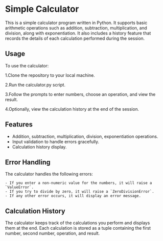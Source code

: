 # Simple Calculator

   This is a simple calculator program written in Python. It supports basic arithmetic operations such as addition, subtraction, multiplication, and division, along with exponentiation. It also includes a history feature that records the details of each calculation performed during the session.
   
## Usage

   To use the calculator:
    
   1.Clone the repository to your local machine.
   
   2.Run the calculator.py script.
   
   3.Follow the prompts to enter numbers, choose an operation, and view the result.
   
   4.Optionally, view the calculation history at the end of the session.

## Features
   - Addition, subtraction, multiplication, division, exponentiation operations.
   - Input validation to handle errors gracefully.
   - Calculation history display.

## Error Handling

   The calculator handles the following errors:

    - If you enter a non-numeric value for the numbers, it will raise a `ValueError`.
    - If you try to divide by zero, it will raise a `ZeroDivisionError`.
    - If any other error occurs, it will display an error message.

 ## Calculation History

   The calculator keeps track of the calculations you perform and displays them at the end. Each calculation is stored as a tuple containing the first number, second number, operation, and result.
